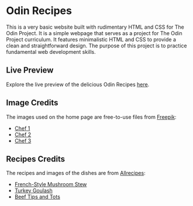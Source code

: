 # Odin Recipes

This is a very basic website built with rudimentary HTML and CSS for The Odin Project.
It is a simple webpage that serves as a project for The Odin Project curriculum. It features minimalistic HTML and CSS to provide a clean and straightforward design. The purpose of this project is to practice fundamental web development skills.

## Live Preview

Explore the live preview of the delicious Odin Recipes [here](https://peteralexa.github.io/top-recipes/).

## Image Credits

The images used on the home page are free-to-use files from [Freepik](https://www.freepik.com/):

- [Chef 1](https://de.freepik.com/fotos-kostenlos/italienischer-kuechenchef-gekleidet-in-uniform-suchen-gluecklich-laechelnd-in-die-kamera-ueber-farbigen-hintergrund-mann-in-kochmuetze-posiert-im-studio_28054180.htm#query=kochnische&position=7&from_view=keyword&track=sph)
- [Chef 2](https://www.freepik.com/free-photo/positive-young-bearded-chef-man-white-uniform-holding-green-fresh-cucumbers-while-looking-orange-wall_10962584.htm#page=48&query=halal%20certified%20caterers&position=34&from_view=keyword&track=ais)
- [Chef 3](https://de.freepik.com/fotos-kostenlos/junge-laechelnde-selbstbewusste-afroamerikanische-koechin-in-kochuniformgesten-ok-mit-beiden-haenden-lokalisiert-auf-orange-wand_11064126.htm#page=4&query=schwarzer%20chef&position=0&from_view=keyword&track=ais)

## Recipes Credits

The recipes and images of the dishes are from [Allrecipes](https://www.allrecipes.com/): 

- [ French-Style Mushroom Stew](https://www.allrecipes.com/recipe/282616/french-style-mushroom-stew/)
- [Turkey Goulash](https://www.allrecipes.com/recipe/18783/turkey-goulash/)
- [Beef Tips and Tots](https://www.allrecipes.com/recipe/284164/beef-tips-and-tots/)
